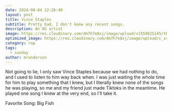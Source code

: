 ```yaml
---
date: 2024-08-04 12:26:40
layout: post
title: Vince Staples
subtitle: Pretty bad, I don't know any recent songs.
description: An OG artist
image: https://res.cloudinary.com/dm7h7e8xj/image/upload/v1559825145/theme16_o0seet.jpg
optimized_image: https://res.cloudinary.com/dm7h7e8xj/image/upload/c_scale,w_380/v1559825145/theme16_o0seet.jpg
category: rap
tags:
  - sunday
author: mranderson
---
```

Not going to lie, I only saw Vince Staples because we had nothing to do, and I used to listen to him way back when. I was just waiting the whole time for him to play something that I knew, but I literally knew none of the songs he was playing, so me and my friend just made Tiktoks in the meantime. He played one song I knew at the very end, so I'll take it.

Favorite Song: Big Fish